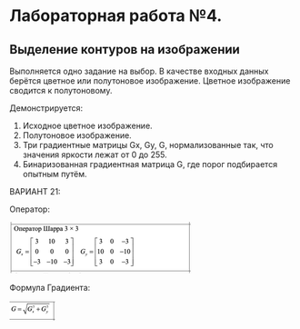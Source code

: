 # Лабораторная работа №4. 

## Выделение контуров на изображении

Выполняется одно задание на выбор. В качестве входных данных берётся цветное или полутоновое изображение. Цветное изображение сводится к полутоновому.

Демонстрируется:
1) Исходное цветное изображение.
2) Полутоновое изображение.
3) Три градиентные матрицы Gx, Gy, G, нормализованные так, что значения
яркости лежат от 0 до 255.
4) Бинаризованная градиентная матрица G, где порог подбирается опытным
путём.

ВАРИАНТ 21:

Оператор:

![img.png](img.png)

Формула Градиента:

![img_1.png](img_1.png)